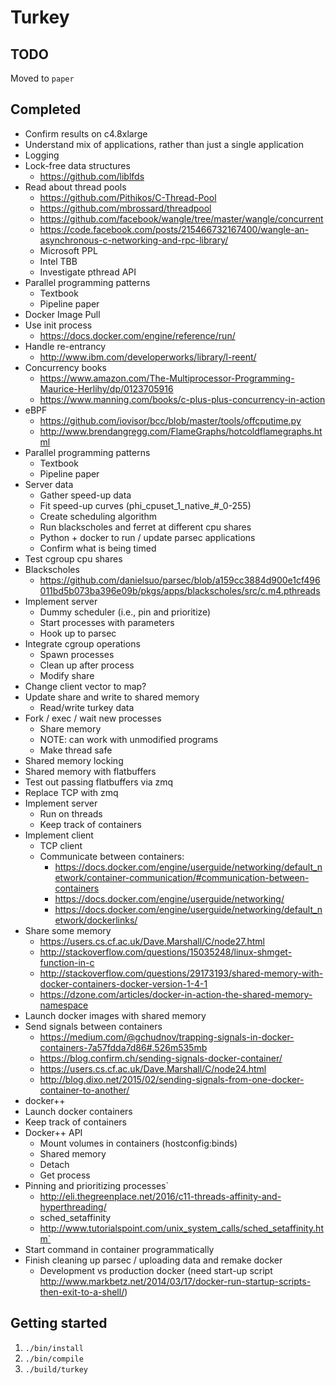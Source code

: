 # Turkey

## TODO
Moved to ```paper```

## Completed
- Confirm results on c4.8xlarge
- Understand mix of applications, rather than just a single application
- Logging
- Lock-free data structures
  - https://github.com/liblfds
- Read about thread pools
  - https://github.com/Pithikos/C-Thread-Pool
  - https://github.com/mbrossard/threadpool
  - https://github.com/facebook/wangle/tree/master/wangle/concurrent
  - https://code.facebook.com/posts/215466732167400/wangle-an-asynchronous-c-networking-and-rpc-library/
  - Microsoft PPL
  - Intel TBB
  - Investigate pthread API
- Parallel programming patterns
  - Textbook
  - Pipeline paper
- Docker Image Pull
- Use init process
  - https://docs.docker.com/engine/reference/run/
- Handle re-entrancy
  - http://www.ibm.com/developerworks/library/l-reent/
- Concurrency books
  - https://www.amazon.com/The-Multiprocessor-Programming-Maurice-Herlihy/dp/0123705916
  - https://www.manning.com/books/c-plus-plus-concurrency-in-action
- eBPF
  - https://github.com/iovisor/bcc/blob/master/tools/offcputime.py
  - http://www.brendangregg.com/FlameGraphs/hotcoldflamegraphs.html
- Parallel programming patterns
  - Textbook
  - Pipeline paper
- Server data
  - Gather speed-up data
  - Fit speed-up curves (phi_cpuset_1_native_#_0-255)
  - Create scheduling algorithm
  - Run blackscholes and ferret at different cpu shares
  - Python + docker to run / update parsec applications
  - Confirm what is being timed
- Test cgroup cpu shares
- Blackscholes
  - https://github.com/danielsuo/parsec/blob/a159cc3884d900e1cf496011bd5b073ba396e09b/pkgs/apps/blackscholes/src/c.m4.pthreads
- Implement server
  - Dummy scheduler (i.e., pin and prioritize)
  - Start processes with parameters
  - Hook up to parsec
- Integrate cgroup operations
  - Spawn processes
  - Clean up after process
  - Modify share
- Change client vector to map?
- Update share and write to shared memory
  - Read/write turkey data
- Fork / exec / wait new processes
  - Share memory
  - NOTE: can work with unmodified programs
  - Make thread safe
- Shared memory locking
- Shared memory with flatbuffers
- Test out passing flatbuffers via zmq
- Replace TCP with zmq
- Implement server
  - Run on threads
  - Keep track of containers
- Implement client
  - TCP client
  - Communicate between containers:
    - https://docs.docker.com/engine/userguide/networking/default_network/container-communication/#communication-between-containers
    - https://docs.docker.com/engine/userguide/networking/
    - https://docs.docker.com/engine/userguide/networking/default_network/dockerlinks/
- Share some memory
  - https://users.cs.cf.ac.uk/Dave.Marshall/C/node27.html
  - http://stackoverflow.com/questions/15035248/linux-shmget-function-in-c
  - http://stackoverflow.com/questions/29173193/shared-memory-with-docker-containers-docker-version-1-4-1
  - https://dzone.com/articles/docker-in-action-the-shared-memory-namespace
- Launch docker images with shared memory
- Send signals between containers
  - https://medium.com/@gchudnov/trapping-signals-in-docker-containers-7a57fdda7d86#.526m535mb
  - https://blog.confirm.ch/sending-signals-docker-container/
  - https://users.cs.cf.ac.uk/Dave.Marshall/C/node24.html
  - http://blog.dixo.net/2015/02/sending-signals-from-one-docker-container-to-another/
- docker++
- Launch docker containers
- Keep track of containers
- Docker++ API
  - Mount volumes in containers (hostconfig:binds)
  - Shared memory
  - Detach
  - Get process
- Pinning and prioritizing processes`
  - http://eli.thegreenplace.net/2016/c11-threads-affinity-and-hyperthreading/
  - sched_setaffinity
  - http://www.tutorialspoint.com/unix_system_calls/sched_setaffinity.htm`
- Start command in container programmatically
- Finish cleaning up parsec / uploading data and remake docker
  - Development vs production docker (need start-up script http://www.markbetz.net/2014/03/17/docker-run-startup-scripts-then-exit-to-a-shell/)

## Getting started
1. ```./bin/install```
2. ```./bin/compile```
3. ```./build/turkey```
